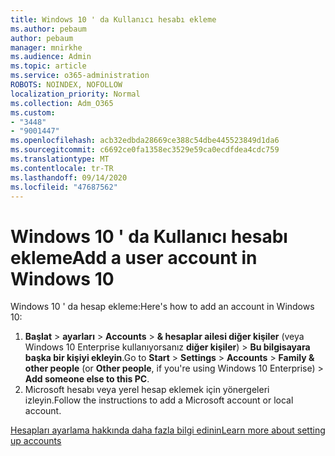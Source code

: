 ```yaml
---
title: Windows 10 ' da Kullanıcı hesabı ekleme
ms.author: pebaum
author: pebaum
manager: mnirkhe
ms.audience: Admin
ms.topic: article
ms.service: o365-administration
ROBOTS: NOINDEX, NOFOLLOW
localization_priority: Normal
ms.collection: Adm_O365
ms.custom:
- "3448"
- "9001447"
ms.openlocfilehash: acb32edbda28669ce388c54dbe445523849d1da6
ms.sourcegitcommit: c6692ce0fa1358ec3529e59ca0ecdfdea4cdc759
ms.translationtype: MT
ms.contentlocale: tr-TR
ms.lasthandoff: 09/14/2020
ms.locfileid: "47687562"
---
```

# <a name="add-a-user-account-in-windows-10"></a><span data-ttu-id="92644-102">Windows 10 ' da Kullanıcı hesabı ekleme</span><span class="sxs-lookup"><span data-stu-id="92644-102">Add a user account in Windows 10</span></span>

<span data-ttu-id="92644-103">Windows 10 ' da hesap ekleme:</span><span class="sxs-lookup"><span data-stu-id="92644-103">Here's how to add an account in Windows 10:</span></span>

1. <span data-ttu-id="92644-104">**Başlat**  >  **ayarları**  >  **Accounts**  >  **& hesaplar ailesi diğer kişiler** (veya Windows 10 Enterprise kullanıyorsanız **diğer kişiler**) > **Bu bilgisayara başka bir kişiyi ekleyin**.</span><span class="sxs-lookup"><span data-stu-id="92644-104">Go to **Start** > **Settings** > **Accounts** > **Family & other people** (or **Other people**, if you're using Windows 10 Enterprise) > **Add someone else to this PC**.</span></span>
2. <span data-ttu-id="92644-105">Microsoft hesabı veya yerel hesap eklemek için yönergeleri izleyin.</span><span class="sxs-lookup"><span data-stu-id="92644-105">Follow the instructions to add a Microsoft account or local account.</span></span>

[<span data-ttu-id="92644-106">Hesapları ayarlama hakkında daha fazla bilgi edinin</span><span class="sxs-lookup"><span data-stu-id="92644-106">Learn more about setting up accounts</span></span>](https://support.microsoft.com/help/17197/)